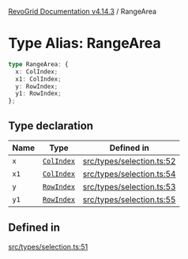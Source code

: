 [RevoGrid Documentation v4.14.3](README.md) / RangeArea

# Type Alias: RangeArea

```ts
type RangeArea: {
  x: ColIndex;
  x1: ColIndex;
  y: RowIndex;
  y1: RowIndex;
};
```

## Type declaration

| Name | Type | Defined in |
| ------ | ------ | ------ |
| `x` | [`ColIndex`](TypeAlias.ColIndex.md) | [src/types/selection.ts:52](https://github.com/revolist/revogrid/blob/4d3feb8340f534dd1ff6941b4d5b83d4d4e2474c/src/types/selection.ts#L52) |
| `x1` | [`ColIndex`](TypeAlias.ColIndex.md) | [src/types/selection.ts:54](https://github.com/revolist/revogrid/blob/4d3feb8340f534dd1ff6941b4d5b83d4d4e2474c/src/types/selection.ts#L54) |
| `y` | [`RowIndex`](TypeAlias.RowIndex.md) | [src/types/selection.ts:53](https://github.com/revolist/revogrid/blob/4d3feb8340f534dd1ff6941b4d5b83d4d4e2474c/src/types/selection.ts#L53) |
| `y1` | [`RowIndex`](TypeAlias.RowIndex.md) | [src/types/selection.ts:55](https://github.com/revolist/revogrid/blob/4d3feb8340f534dd1ff6941b4d5b83d4d4e2474c/src/types/selection.ts#L55) |

## Defined in

[src/types/selection.ts:51](https://github.com/revolist/revogrid/blob/4d3feb8340f534dd1ff6941b4d5b83d4d4e2474c/src/types/selection.ts#L51)
